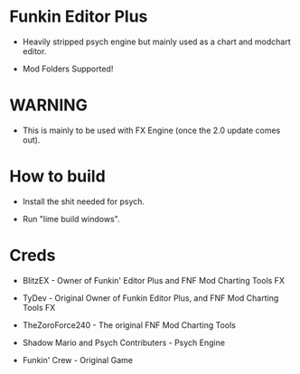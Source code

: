 # Funkin Editor Plus

* Heavily stripped psych engine but mainly used as a chart and modchart editor.

* Mod Folders Supported!

# WARNING

* This is mainly to be used with FX Engine (once the 2.0 update comes out).

# How to build

* Install the shit needed for psych.

* Run "lime build windows".

# Creds
* BlitzEX - Owner of Funkin' Editor Plus and FNF Mod Charting Tools FX

* TyDev - Original Owner of Funkin Editor Plus, and FNF Mod Charting Tools FX

* TheZoroForce240 - The original FNF Mod Charting Tools

* Shadow Mario and Psych Contributers - Psych Engine

* Funkin' Crew - Original Game
